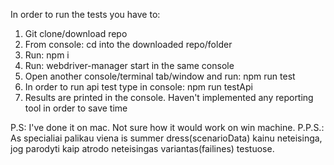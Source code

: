 In order to run the tests you have to:
1. Git clone/download repo
2. From console: cd into the downloaded repo/folder
3. Run: npm i
4. Run: webdriver-manager start in the same console
5. Open another console/terminal tab/window and run: npm run test
6. In order to run api test type in console: npm run testApi
7. Results are printed in the console. Haven't implemented any reporting tool in order to save time

P.S: I've done it on mac. Not sure how it would work on win machine.
P.P.S.: As specialiai palikau viena is summer dress(scenarioData) kainu neteisinga, jog parodyti kaip atrodo neteisingas variantas(failines) testuose.